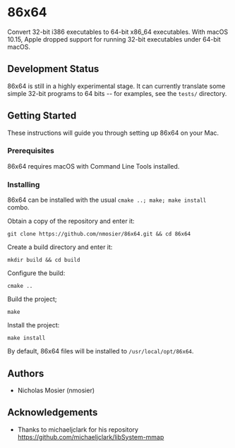 # 86x64
Convert 32-bit i386 executables to 64-bit x86\_64 executables.
With macOS 10.15, Apple dropped support for running 32-bit executables under 64-bit macOS.

## Development Status
86x64 is still in a highly experimental stage.
It can currently translate some simple 32-bit programs to 64 bits -- for examples, see the `tests/` directory.

## Getting Started
These instructions will guide you through setting up 86x64 on your Mac.

### Prerequisites
86x64 requires macOS with Command Line Tools installed.

### Installing

86x64 can be installed with the usual `cmake ..; make; make install` combo.

Obtain a copy of the repository and enter it:

```
git clone https://github.com/nmosier/86x64.git && cd 86x64
```

Create a build directory and enter it:

```
mkdir build && cd build
```

Configure the build:

```
cmake ..
```

Build the project;

```
make
```

Install the project:

```
make install
```

By default, 86x64 files will be installed to `/usr/local/opt/86x64`.

## Authors
- Nicholas Mosier (nmosier)

## Acknowledgements
- Thanks to michaeljclark for his repository https://github.com/michaeljclark/libSystem-mmap

